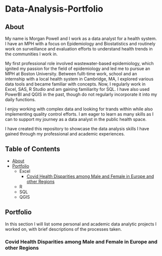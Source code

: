 # Data-Analysis-Portfolio

## About

My name is Morgan Powell and I work as a data analyst for a health system. I have an MPH with a focus on Epidemiology and Biostatistics and routinely work on surveillance and evaluation efforts to understand health trends in the communities I work in. 

My first professional role involved wastewater-based epidemiology, which ignited my passion for the field of epidemiology and led me to pursue an MPH at Boston University. Between fullt-time work, school and an internship with a local health system in Cambridge, MA, I explored various data tools and became familiar with concepts. Now, I regularly work in Excel, SAS, R Studio and am gaining familiarity for SQL. I have also used PowerBI and QGIS in the past, though do not regularly incorporate it into my daily functions. 

I enjoy working with complex data and looking for trands within while also implementing quality control efforts. I am eager to learn as many skills as I can to support my journey as a data analyst in the public health space. 

I have created this repository to showcase the data analysis skills I have gained through my professional and academic experiences.

## Table of Contents
- [About](https://github.com/mmpowell98/Data-Analysis-Portfolio/blob/main/README.md#about)
- [Portfolio](https://github.com/mmpowell98/Data-Analysis-Portfolio/blob/main/README.md#portfolio)
  - Excel
    - [Covid Health Disparities among Male and Female in Europe and other Regions](https://github.com/mmpowell98/Data-Analysis-Portfolio/blob/main/README.md#covid-health-disparities-among-male-and-female-in-europe-and-other-regions)
  - R
  - SQL
  - QGIS


## Portfolio

In this section I will list some personal and academic data analytic projects I worked on, with brief descriptions of the processes taken. 

### Covid Health Disparities among Male and Female in Europe and other Regions


